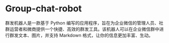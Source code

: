# Group-chat-robot
群发机器人是一款基于 Python 编写的应用程序，旨在为企业微信的管理人员、社群运营者和微商提供一个快捷、高效的群发工具。该机器人可以在企业微信群中进行群发文本、图片，并支持 Markdown 格式，让你的信息更加丰富、生动。
